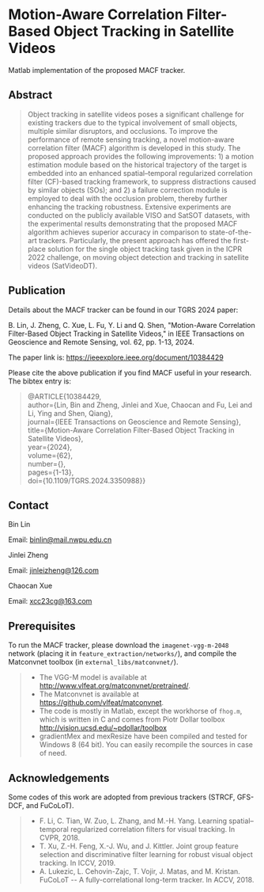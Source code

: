 # Motion-Aware Correlation Filter-Based Object Tracking in Satellite Videos

Matlab implementation of the proposed MACF tracker.

## Abstract

>Object tracking in satellite videos poses a significant challenge for existing trackers due to the typical involvement of small objects, multiple similar disruptors, and occlusions. To improve the performance of remote sensing tracking, a novel motion-aware correlation filter (MACF) algorithm is developed
in this study. The proposed approach provides the following improvements: 1) a motion estimation module based on the historical trajectory of the target is embedded into an enhanced spatial–temporal regularized correlation filter (CF)-based tracking framework, to suppress distractions caused by similar objects
(SOs); and 2) a failure correction module is employed to deal with the occlusion problem, thereby further enhancing the tracking robustness. Extensive experiments are conducted on the publicly available VISO and SatSOT datasets, with the experimental results demonstrating that the proposed MACF algorithm achieves superior accuracy in comparison to state-of-the-art trackers. Particularly, the present approach has offered the first-place solution for the single object tracking task given in the ICPR 2022 challenge, on moving object detection and tracking in satellite videos (SatVideoDT).

## Publication

Details about the MACF tracker can be found in our TGRS 2024 paper:

B. Lin, J. Zheng, C. Xue, L. Fu, Y. Li and Q. Shen, "Motion-Aware Correlation Filter-Based Object Tracking in Satellite Videos," in IEEE Transactions on Geoscience and Remote Sensing, vol. 62, pp. 1-13, 2024.

The paper link is: https://ieeexplore.ieee.org/document/10384429

Please cite the above publication if you find MACF useful in your research. The bibtex entry is:

>@ARTICLE{10384429,</br>
author={Lin, Bin and Zheng, Jinlei and Xue, Chaocan and Fu, Lei and Li, Ying and Shen, Qiang},</br>
journal={IEEE Transactions on Geoscience and Remote Sensing}, </br>
title={Motion-Aware Correlation Filter-Based Object Tracking in Satellite Videos}, </br>
year={2024},</br>
volume={62},</br>
number={},</br>
pages={1-13},</br>
doi={10.1109/TGRS.2024.3350988}}

## Contact

Bin Lin

Email: [binlin@mail.nwpu.edu.cn](mailto:binlin@mail.nwpu.edu.cn)

Jinlei Zheng

Email: [jinleizheng@126.com](mailto:jinleizheng@126.com)

Chaocan Xue

Email: [xcc23cg@163.com](mailto:xcc23cg@163.com)

## Prerequisites
To run the MACF tracker, please download the `imagenet-vgg-m-2048` network (placing it in ```feature_extraction/networks/```), and compile the Matconvnet toolbox (in ```external_libs/matconvnet/```).
>- The VGG-M model is available at http://www.vlfeat.org/matconvnet/pretrained/.
>- The Matconvnet is available at https://github.com/vlfeat/matconvnet.
>- The code is mostly in Matlab, except the workhorse of `fhog.m`, which is written in C and comes from Piotr Dollar toolbox http://vision.ucsd.edu/~pdollar/toolbox
>- gradientMex and mexResize have been compiled and tested for Windows 8 (64 bit). You can easily recompile the sources in case of need.

## Acknowledgements
Some codes of this work are adopted from previous trackers (STRCF, GFS-DCF, and FuCoLoT).
>- F. Li, C. Tian, W. Zuo, L. Zhang, and M.-H. Yang. Learning spatial–temporal regularized correlation filters for visual tracking. In CVPR, 2018.
>- T. Xu, Z.-H. Feng, X.-J. Wu, and J. Kittler. Joint group feature selection and discriminative filter learning for robust visual object
tracking. In ICCV, 2019.
>- A. Lukezic, L. Cehovin-Zajc, T. Vojir, J. Matas, and M. Kristan. FuCoLoT -- A fully-correlational long-term tracker. In ACCV, 2018.
